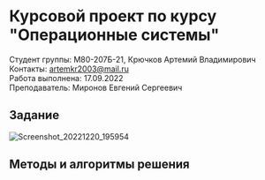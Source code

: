 # Курсовой проект по курсу "Операционные системы"

Студент группы: M80-207Б-21, Крючков Артемий Владимирович\
Контакты: artemkr2003@mail.ru\
Работа выполнена: 17.09.2022\
Преподаватель: Миронов Евгений Сергеевич

## Задание

![Screenshot_20221220_195954](https://user-images.githubusercontent.com/86799725/208723983-919325ad-0833-464c-a1f8-9152d9a1ef17.png)


## Методы и алгоритмы решения

```c

```
